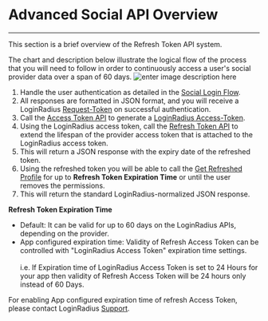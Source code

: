 Advanced Social API Overview
===
----
This section is a brief overview of the Refresh Token API system.

The chart and description below illustrate the logical flow of the process that you will need to follow in order to continuously access a user's social provider data over a span of 60 days.
![enter image description here](https://apidocs.lrcontent.com/images/Refresh-Token_1810058abce9d598249.02010181.png "")



1. Handle the user authentication as detailed in the [Social Login Flow](/api/v2/social-login/getting-started).
2. All responses are formatted in JSON format, and you will receive a LoginRadius [Request-Token](http://support.loginradius.com/hc/en-us/articles/203885385-About-LoginRadius-Tokens) on successful authentication.
3. Call the [Access Token API](/api/v2/social-login/access-token) to generate a [LoginRadius Access-Token](http://support.loginradius.com/hc/en-us/articles/203885385-About-LoginRadius-Tokens).
4. Using the LoginRadius access token, call the [Refresh Token API](/api/v2/advanced-social-api/refresh-token) to extend the lifespan of the provider access token that is attached to the LoginRadius access token.
5. This will return a JSON response with the expiry date of the refreshed token.
6. Using the refreshed token you will be able to call the [Get Refreshed Profile](/api/v2/advanced-social-api/refresh-user-profile) for up to **Refresh Token Expiration Time** or until the user removes the permissions.
7. This will return the standard LoginRadius-normalized JSON response.

**Refresh Token Expiration Time**

* Default: It can be valid for up to 60 days on the LoginRadius APIs, depending on the provider.
* App configured expiration time: Validity of Refresh Access Token can be controlled with "LoginRadius Access Token" expiration time settings.
<br><br>i.e. If Expiration time of LoginRadius Access Token is set to 24 Hours for your app then validity of Refresh Access Token will be 24 hours only instead of 60 Days.

For enabling App configured expiration time of refresh Access Token, please contact LoginRadius [Support](https://adminconsole.loginradius.com/support/tickets/open-a-new-ticket).
